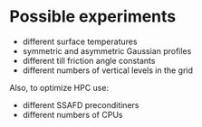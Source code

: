 # Possible experiments

- different surface temperatures
- symmetric and asymmetric Gaussian profiles
- different till friction angle constants
- different numbers of vertical levels in the grid

Also, to optimize HPC use:

- different SSAFD preconditiners
- different numbers of CPUs


